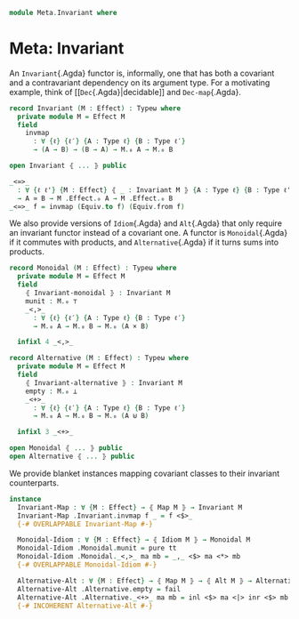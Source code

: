 <!--
```agda
open import 1Lab.Equiv
open import 1Lab.Type

open import Data.Sum.Base

open import Meta.Idiom
open import Meta.Alt
```
-->

```agda
module Meta.Invariant where
```

# Meta: Invariant

An `Invariant`{.Agda} functor is, informally, one that has both a covariant
and a contravariant dependency on its argument type.
For a motivating example, think of [[`Dec`{.Agda}|decidable]] and
`Dec-map`{.Agda}.

```agda
record Invariant (M : Effect) : Typeω where
  private module M = Effect M
  field
    invmap
      : ∀ {ℓ} {ℓ′} {A : Type ℓ} {B : Type ℓ′}
      → (A → B) → (B → A) → M.₀ A → M.₀ B

open Invariant ⦃ ... ⦄ public

_<≃>_
  : ∀ {ℓ ℓ'} {M : Effect} ⦃ _ : Invariant M ⦄ {A : Type ℓ} {B : Type ℓ'}
  → A ≃ B → M .Effect.₀ A → M .Effect.₀ B
_<≃>_ f = invmap (Equiv.to f) (Equiv.from f)
```

We also provide versions of `Idiom`{.Agda} and `Alt`{.Agda} that only
require an invariant functor instead of a covariant one.
A functor is `Monoidal`{.Agda} if it commutes with products, and
`Alternative`{.Agda} if it turns sums into products.

```agda
record Monoidal (M : Effect) : Typeω where
  private module M = Effect M
  field
    ⦃ Invariant-monoidal ⦄ : Invariant M
    munit : M.₀ ⊤
    _<,>_
      : ∀ {ℓ} {ℓ′} {A : Type ℓ} {B : Type ℓ′}
      → M.₀ A → M.₀ B → M.₀ (A × B)

  infixl 4 _<,>_

record Alternative (M : Effect) : Typeω where
  private module M = Effect M
  field
    ⦃ Invariant-alternative ⦄ : Invariant M
    empty : M.₀ ⊥
    _<+>_
      : ∀ {ℓ} {ℓ′} {A : Type ℓ} {B : Type ℓ′}
      → M.₀ A → M.₀ B → M.₀ (A ⊎ B)

  infixl 3 _<+>_

open Monoidal ⦃ ... ⦄ public
open Alternative ⦃ ... ⦄ public
```

We provide blanket instances mapping covariant classes to their invariant
counterparts.

```agda
instance
  Invariant-Map : ∀ {M : Effect} → ⦃ Map M ⦄ → Invariant M
  Invariant-Map .Invariant.invmap f _ = f <$>_
  {-# OVERLAPPABLE Invariant-Map #-}

  Monoidal-Idiom : ∀ {M : Effect} → ⦃ Idiom M ⦄ → Monoidal M
  Monoidal-Idiom .Monoidal.munit = pure tt
  Monoidal-Idiom .Monoidal._<,>_ ma mb = _,_ <$> ma <*> mb
  {-# OVERLAPPABLE Monoidal-Idiom #-}

  Alternative-Alt : ∀ {M : Effect} → ⦃ Map M ⦄ → ⦃ Alt M ⦄ → Alternative M
  Alternative-Alt .Alternative.empty = fail
  Alternative-Alt .Alternative._<+>_ ma mb = inl <$> ma <|> inr <$> mb
  {-# INCOHERENT Alternative-Alt #-}
```
